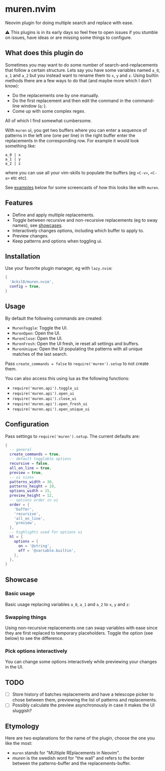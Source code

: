 # muren.nvim

Neovim plugin for doing multiple search and replace with ease.

:warning: This plugins is in its early days so feel free to open issues if you stumble on issues, have ideas or are missing some things to configure.

## What does this plugin do

Sometimes you may want to do some number of search-and-replacements that follow a certain structure.
Lets say you have some variables named `a_0`, `a_1` and `a_2` but you instead want to rename them to `x`, `y` and `z`.
Using builtin methods there are a few ways to do that (and maybe more which I don't know):

* Do the replacements one by one manually.
* Do the first replacement and then edit the command in the command-line window (`q:`).
* Come up with some complex regex.

All of which I find somewhat cumbersome.

With `muren` ui, you get two buffers where you can enter a sequence of patterns in the left one (one per line)
in the right buffer enter the replacements in the corresponding row. For example it would look something like:
```
a_0 | x
a_1 | y
a_2 | z
```
where you can use all your vim-skills to populate the buffers (eg `<C-v>`, `<C-a>` etc etc).

See [examples](#showcase) below for some screencasts of how this looks like with `muren`.

## Features
* Define and apply multiple replacements.
* Toggle between recursive and non-recursive replacements (eg to sway names), see [showcases](#showcase).
* Interactively changes options, including which buffer to apply to.
* Preview changes.
* Keep patterns and options when toggling ui.

## Installation
Use your favorite plugin manager, eg with `lazy.nvim`:
```lua
{
  'AckslD/muren.nvim',
  config = true,
}
```

## Usage
By default the following commands are created:

* `MurenToggle`: Toggle the UI.
* `MurenOpen`: Open the UI.
* `MurenClose`: Open the UI.
* `MurenFresh`: Open the UI fresh, ie reset all settings and buffers.
* `MurenUnique`: Open the UI populating the patterns with all unique matches of the last search.

Pass `create_commands = false` to `require('muren').setup` to not create them.

You can also access this using lua as the following functions:

* `require('muren.api').toggle_ui`
* `require('muren.api').open_ui`
* `require('muren.api').close_ui`
* `require('muren.api').open_fresh_ui`
* `require('muren.api').open_unique_ui`

## Configuration
Pass settings to `require('muren').setup`. The current defaults are:
```lua
{
  -- general
  create_commands = true,
  -- default togglable options
  recursive = false,
  all_on_line = true,
  preview = true,
  -- ui sizes
  patterns_width = 30,
  patterns_height = 10,
  options_width = 15,
  preview_height = 12,
  -- options order in ui
  order = {
    'buffer',
    'recursive',
    'all_on_line',
    'preview',
  },
  -- highlights used for options ui
  hl = {
    options = {
      on = '@string',
      off = '@variable.builtin',
    },
  },
}
```

## Showcase
### Basic usage
Basic usage replacing variables `a_0`, `a_1` and `a_2` to `x`, `y` and `z`:

### Swapping things
Using non-recursive replacements one can swap variables with ease since they are first replaced to temporary placeholders. Toggle the option (see below) to see the difference.

### Pick options interactively
You can change some options interactively while previewing your changes in the UI.

## TODO

- [ ] Store history of batches replacements and have a telescope picker to chose between them, previewing the list of patterns and replacements.
- [ ] Possibly calculate the preview asynchronously in case it makes the UI sluggish?

## Etymology

Here are two explanations for the name of the plugin, choose the one you like the most:
* `muren` stands for "MUltiple REplacements in Neovim".
* _muren_ is the swedish word for "the wall" and refers to the border between the patterns-buffer and the replacements-buffer.
